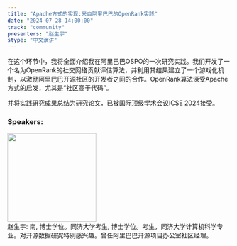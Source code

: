 ```yaml
---
title: "Apache方式的实现:来自阿里巴巴的OpenRank实践"
date: "2024-07-28 14:00:00" 
track: "community"
presenters: "赵生宇"
stype: "中文演讲"
---
```

在这个环节中，我将全面介绍我在阿里巴巴OSPO的一次研究实践。我们开发了一个名为OpenRank的社交网络贡献评估算法，并利用其结果建立了一个游戏化机制，以激励阿里巴巴开源社区的开发者之间的合作。OpenRank算法深受Apache方式的启发，尤其是“社区高于代码”。

并将实践研究成果总结为研究论文，已被国际顶级学术会议ICSE 2024接受。
 ### Speakers: 
 <img src="https://sessionize.com/image/e993-400o400o1-PhaaS9PRoudnCHbhdZwyBb.png" width="200" /><br>赵生宇: 南, 博士学位。同济大学考生, 博士学位。考生，同济大学计算机科学专业。对开源数据研究特别感兴趣。曾任阿里巴巴开源项目办公室社区经理。
 <br><br>